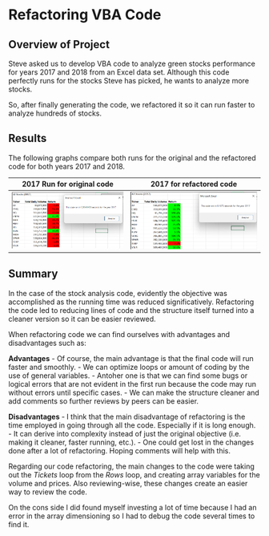 # Refactoring VBA Code

## Overview of Project

Steve asked us to develop VBA code to analyze green stocks performance for years 2017 and 2018 from an Excel data set.  Although this code perfectly runs for the stocks Steve has picked, he wants to analyze more stocks.

So, after finally generating the code, we refactored it so it can run faster to analyze hundreds of stocks.

## Results

The following graphs compare both runs for the original and the refactored code for both years 2017 and 2018.

| 2017 Run for original code | 2017 for refactored code |
|-------|-------|
| ![2017 run original](/Resources/Original_2017.png)  | ![2017 run refactored](/Resources/VBA_Challenge_2017.png) |




## Summary

In the case of the stock analysis code, evidently the objective was accomplished as the running time was reduced significatively. Refactoring the code led to reducing lines of code and the structure itself turned into a cleaner version so it can be easier reviewed.

When refactoring code we can find ourselves with advantages and disadvantages such as:

**Advantages**
    - Of course, the main advantage is that the final code will run faster and smoothly.
    - We can optimize loops or amount of coding by the use of general variables.
    - Antoher one is that we can find some bugs or logical errors that are not evident in the first run because the code may run without errors until specific cases.
    - We can make the structure cleaner and add comments so further reviews by peers can be easier.

**Disadvantages**
    - I think that the main disadvantage of refactoring is the time employed in going through all the code. Especially if it is long enough.
    - It can derive into complexity instead of just the original objective (i.e. making it cleaner, faster running, etc.).
    - One could get lost in the changes done after a lot of refactoring. Hoping comments will help with this.



Regarding our code refactoring, the main changes to the code were taking out the *Tickets* loop from the *Rows* loop, and creating array variables for the volume and prices. Also reviewing-wise, these changes create an easier way to review the code.

On the cons side I did found myself investing a lot of time because I had an error in the array dimensioning so I had to debug the code several times to find it.